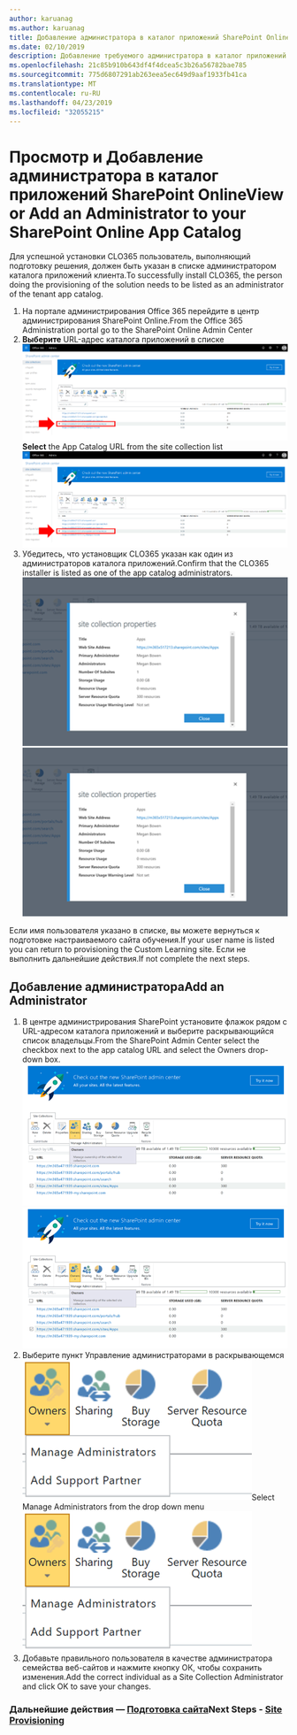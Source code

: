 ```yaml
---
author: karuanag
ms.author: karuanag
title: Добавление администратора в каталог приложений SharePoint Online
ms.date: 02/10/2019
description: Добавление требуемого администратора в каталог приложений
ms.openlocfilehash: 21c85b910b643df4f4dcea5c3b26a56782bae785
ms.sourcegitcommit: 775d6807291ab263eea5ec649d9aaf1933fb41ca
ms.translationtype: MT
ms.contentlocale: ru-RU
ms.lasthandoff: 04/23/2019
ms.locfileid: "32055215"
---
```

# <a name="view-or-add-an-administrator-to-your-sharepoint-online-app-catalog"></a><span data-ttu-id="f95fa-103">Просмотр и Добавление администратора в каталог приложений SharePoint Online</span><span class="sxs-lookup"><span data-stu-id="f95fa-103">View or Add an Administrator to your SharePoint Online App Catalog</span></span>

<span data-ttu-id="f95fa-104">Для успешной установки CLO365 пользователь, выполняющий подготовку решения, должен быть указан в списке администратором каталога приложений клиента.</span><span class="sxs-lookup"><span data-stu-id="f95fa-104">To successfully install CLO365, the person doing the provisioning of the solution needs to be listed as an administrator of the tenant app catalog.</span></span>

1. <span data-ttu-id="f95fa-105">На портале администрирования Office 365 перейдите в центр администрирования SharePoint Online.</span><span class="sxs-lookup"><span data-stu-id="f95fa-105">From the Office 365 Administration portal go to the SharePoint Online Admin Center</span></span>
1. <span data-ttu-id="f95fa-106">**Выберите** URL-адрес каталога приложений в списке ![семейств веб-сайтов appadmin_url. png](media/appadmin_url.png)</span><span class="sxs-lookup"><span data-stu-id="f95fa-106">**Select** the App Catalog URL from the site collection list ![appadmin_url.png](media/appadmin_url.png)</span></span>
1. <span data-ttu-id="f95fa-107">Убедитесь, что установщик CLO365 указан как один из администраторов каталога приложений.</span><span class="sxs-lookup"><span data-stu-id="f95fa-107">Confirm that the CLO365 installer is listed as one of the app catalog administrators.</span></span>
<span data-ttu-id="f95fa-108">![appadmin_dialog. png](media/appadmin_dialog.png)</span><span class="sxs-lookup"><span data-stu-id="f95fa-108">![appadmin_dialog.png](media/appadmin_dialog.png)</span></span>

<span data-ttu-id="f95fa-109">Если имя пользователя указано в списке, вы можете вернуться к подготовке настраиваемого сайта обучения.</span><span class="sxs-lookup"><span data-stu-id="f95fa-109">If your user name is listed you can return to provisioning the Custom Learning site.</span></span>  <span data-ttu-id="f95fa-110">Если не выполнить дальнейшие действия.</span><span class="sxs-lookup"><span data-stu-id="f95fa-110">If not complete the next steps.</span></span> 

## <a name="add-an-administrator"></a><span data-ttu-id="f95fa-111">Добавление администратора</span><span class="sxs-lookup"><span data-stu-id="f95fa-111">Add an Administrator</span></span>

1. <span data-ttu-id="f95fa-112">В центре администрирования SharePoint установите флажок рядом с URL-адресом каталога приложений и выберите раскрывающийся список владельцы.</span><span class="sxs-lookup"><span data-stu-id="f95fa-112">From the SharePoint Admin Center select the checkbox next to the app catalog URL and select the Owners drop-down box.</span></span>
<span data-ttu-id="f95fa-113">![appadmin_owner. png](media/appadmin_owner.png)</span><span class="sxs-lookup"><span data-stu-id="f95fa-113">![appadmin_owner.png](media/appadmin_owner.png)</span></span>
1. <span data-ttu-id="f95fa-114">Выберите пункт Управление администраторами в раскрывающемся ![меню appadmin_owner. png](media/appadmin_manage.png)</span><span class="sxs-lookup"><span data-stu-id="f95fa-114">Select Manage Administrators from the drop down menu ![appadmin_owner.png](media/appadmin_manage.png)</span></span>
1. <span data-ttu-id="f95fa-115">Добавьте правильного пользователя в качестве администратора семейства веб-сайтов и нажмите кнопку ОК, чтобы сохранить изменения.</span><span class="sxs-lookup"><span data-stu-id="f95fa-115">Add the correct individual as a Site Collection Administrator and click OK to save your changes.</span></span>

### <a name="next-steps---site-provisioning"></a><span data-ttu-id="f95fa-116">Дальнейшие действия — [Подготовка сайта](installsitepackage.md)</span><span class="sxs-lookup"><span data-stu-id="f95fa-116">Next Steps - [Site Provisioning](installsitepackage.md)</span></span>
